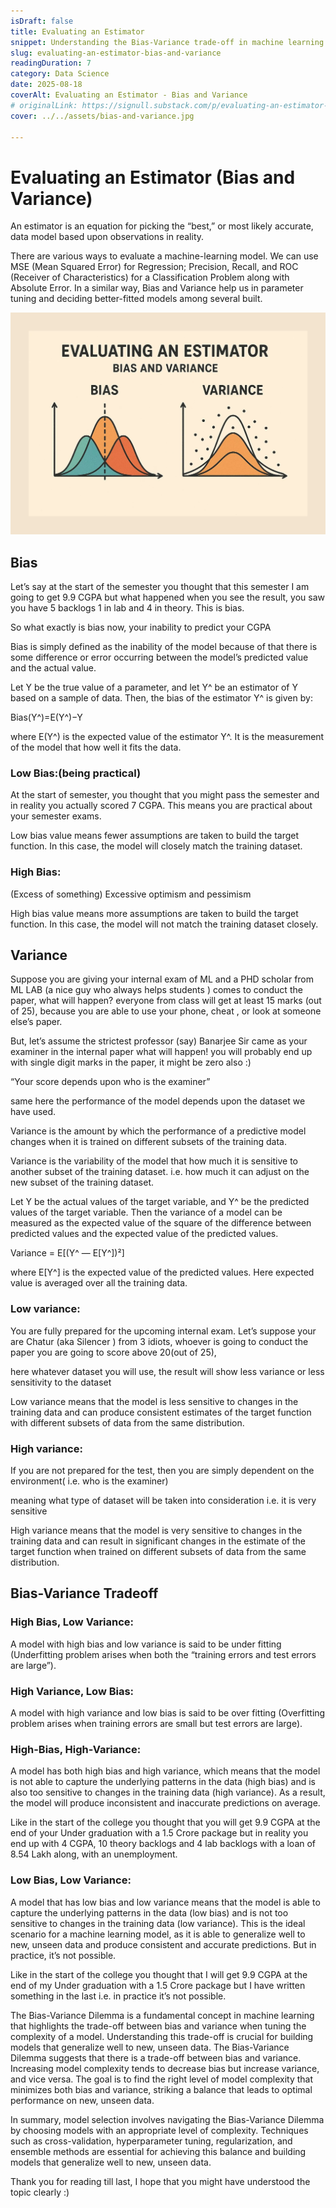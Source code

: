 ```yaml
---
isDraft: false
title: Evaluating an Estimator
snippet: Understanding the Bias-Variance trade-off in machine learning models.
slug: evaluating-an-estimator-bias-and-variance
readingDuration: 7
category: Data Science
date: 2025-08-18
coverAlt: Evaluating an Estimator - Bias and Variance
# originalLink: https://signull.substack.com/p/evaluating-an-estimator-bias-and-variance
cover: ../../assets/bias-and-variance.jpg

---
```


# Evaluating an Estimator (Bias and Variance)

An estimator is an equation for picking the “best,” or most likely accurate, data model based upon observations in reality.

There are various ways to evaluate a machine-learning model. We can use MSE (Mean Squared Error) for Regression; Precision, Recall, and ROC (Receiver of Characteristics) for a Classification Problem along with Absolute Error. In a similar way, Bias and Variance help us in parameter tuning and deciding better-fitted models among several built.

![Evaluating an Estimator - Bias and Variance](../../assets/bias-and-variance.jpg)

## Bias
Let’s say at the start of the semester you thought that this semester I am going to get 9.9 CGPA but what happened when you see the result, you saw you have 5 backlogs 1 in lab and 4 in theory. This is bias.

So what exactly is bias now, your inability to predict your CGPA

Bias is simply defined as the inability of the model because of that there is some difference or error occurring between the model’s predicted value and the actual value.

Let Y be the true value of a parameter, and let Y^ be an estimator of Y based on a sample of data. Then, the bias of the estimator Y^ is given by:

Bias(Y^)=E(Y^)−Y

where E(Y^) is the expected value of the estimator Y^. It is the measurement of the model that how well it fits the data.

### Low Bias:(being practical)

At the start of semester, you thought that you might pass the semester and in reality you actually scored 7 CGPA. This means you are practical about your semester exams.

Low bias value means fewer assumptions are taken to build the target function. In this case, the model will closely match the training dataset.

### High Bias:

(Excess of something) Excessive optimism and pessimism

High bias value means more assumptions are taken to build the target function. In this case, the model will not match the training dataset closely.

## Variance
Suppose you are giving your internal exam of ML and a PHD scholar from ML LAB (a nice guy who always helps students ) comes to conduct the paper, what will happen? everyone from class will get at least 15 marks (out of 25), because you are able to use your phone, cheat , or look at someone else’s paper.

But, let’s assume the strictest professor (say) Banarjee Sir came as your examiner in the internal paper what will happen! you will probably end up with single digit marks in the paper, it might be zero also :)

“Your score depends upon who is the examiner”

same here the performance of the model depends upon the dataset we have used.

Variance is the amount by which the performance of a predictive model changes when it is trained on different subsets of the training data.

Variance is the variability of the model that how much it is sensitive to another subset of the training dataset. i.e. how much it can adjust on the new subset of the training dataset.

Let Y be the actual values of the target variable, and Y^ be the predicted values of the target variable. Then the variance of a model can be measured as the expected value of the square of the difference between predicted values and the expected value of the predicted values.

Variance = E[(Y^ — E[Y^])²]

where E[Y^] is the expected value of the predicted values. Here expected value is averaged over all the training data.

### Low variance:

You are fully prepared for the upcoming internal exam. Let’s suppose your are Chatur (aka Silencer ) from 3 idiots, whoever is going to conduct the paper you are going to score above 20(out of 25),

here whatever dataset you will use, the result will show less variance or less sensitivity to the dataset

Low variance means that the model is less sensitive to changes in the training data and can produce consistent estimates of the target function with different subsets of data from the same distribution.

### High variance:

If you are not prepared for the test, then you are simply dependent on the environment( i.e. who is the examiner)

meaning what type of dataset will be taken into consideration i.e. it is very sensitive

High variance means that the model is very sensitive to changes in the training data and can result in significant changes in the estimate of the target function when trained on different subsets of data from the same distribution.

## Bias-Variance Tradeoff
### High Bias, Low Variance: 
A model with high bias and low variance is said to be under fitting (Underfitting problem arises when both the “training errors and test errors are large”).

### High Variance, Low Bias: 
A model with high variance and low bias is said to be over fitting (Overfitting problem arises when training errors are small but test errors are large).

### High-Bias, High-Variance: 
A model has both high bias and high variance, which means that the model is not able to capture the underlying patterns in the data (high bias) and is also too sensitive to changes in the training data (high variance). As a result, the model will produce inconsistent and inaccurate predictions on average.

Like in the start of the college you thought that you will get 9.9 CGPA at the end of your Under graduation with a 1.5 Crore package but in reality you end up with 4 CGPA, 10 theory backlogs and 4 lab backlogs with a loan of 8.54 Lakh along, with an unemployment.

### Low Bias, Low Variance: 
A model that has low bias and low variance means that the model is able to capture the underlying patterns in the data (low bias) and is not too sensitive to changes in the training data (low variance). This is the ideal scenario for a machine learning model, as it is able to generalize well to new, unseen data and produce consistent and accurate predictions. But in practice, it’s not possible.

Like in the start of the college you thought that I will get 9.9 CGPA at the end of my Under graduation with a 1.5 Crore package but I have written something in the last i.e. in practice it’s not possible.

The Bias-Variance Dilemma is a fundamental concept in machine learning that highlights the trade-off between bias and variance when tuning the complexity of a model. Understanding this trade-off is crucial for building models that generalize well to new, unseen data. The Bias-Variance Dilemma suggests that there is a trade-off between bias and variance. Increasing model complexity tends to decrease bias but increase variance, and vice versa. The goal is to find the right level of model complexity that minimizes both bias and variance, striking a balance that leads to optimal performance on new, unseen data.

In summary, model selection involves navigating the Bias-Variance Dilemma by choosing models with an appropriate level of complexity. Techniques such as cross-validation, hyperparameter tuning, regularization, and ensemble methods are essential for achieving this balance and building models that generalize well to new, unseen data.

Thank you for reading till last, I hope that you might have understood the topic clearly :)

